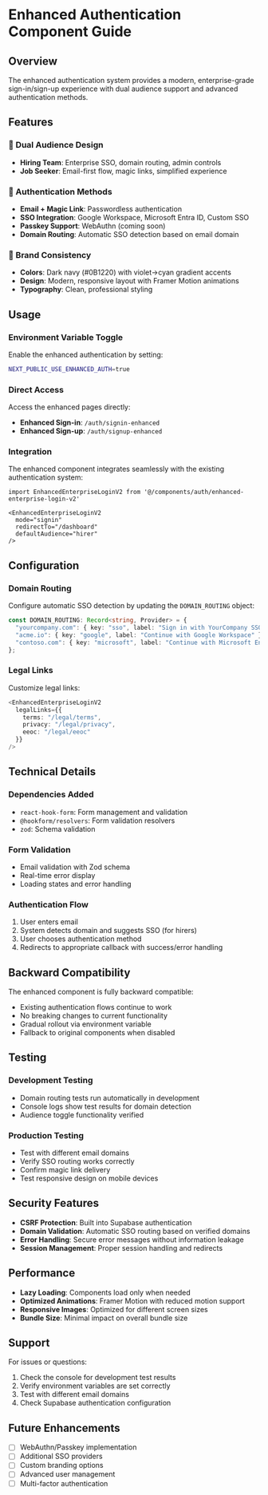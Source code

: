 # Enhanced Authentication Component Guide

## Overview

The enhanced authentication system provides a modern, enterprise-grade sign-in/sign-up experience with dual audience support and advanced authentication methods.

## Features

### 🎯 Dual Audience Design
- **Hiring Team**: Enterprise SSO, domain routing, admin controls
- **Job Seeker**: Email-first flow, magic links, simplified experience

### 🔐 Authentication Methods
- **Email + Magic Link**: Passwordless authentication
- **SSO Integration**: Google Workspace, Microsoft Entra ID, Custom SSO
- **Passkey Support**: WebAuthn (coming soon)
- **Domain Routing**: Automatic SSO detection based on email domain

### 🎨 Brand Consistency
- **Colors**: Dark navy (#0B1220) with violet→cyan gradient accents
- **Design**: Modern, responsive layout with Framer Motion animations
- **Typography**: Clean, professional styling

## Usage

### Environment Variable Toggle

Enable the enhanced authentication by setting:
```bash
NEXT_PUBLIC_USE_ENHANCED_AUTH=true
```

### Direct Access

Access the enhanced pages directly:
- **Enhanced Sign-in**: `/auth/signin-enhanced`
- **Enhanced Sign-up**: `/auth/signup-enhanced`

### Integration

The enhanced component integrates seamlessly with the existing authentication system:

```tsx
import EnhancedEnterpriseLoginV2 from '@/components/auth/enhanced-enterprise-login-v2'

<EnhancedEnterpriseLoginV2 
  mode="signin"
  redirectTo="/dashboard"
  defaultAudience="hirer"
/>
```

## Configuration

### Domain Routing

Configure automatic SSO detection by updating the `DOMAIN_ROUTING` object:

```typescript
const DOMAIN_ROUTING: Record<string, Provider> = {
  "yourcompany.com": { key: "sso", label: "Sign in with YourCompany SSO", hint: "Okta" },
  "acme.io": { key: "google", label: "Continue with Google Workspace" },
  "contoso.com": { key: "microsoft", label: "Continue with Microsoft Entra ID" },
};
```

### Legal Links

Customize legal links:

```typescript
<EnhancedEnterpriseLoginV2 
  legalLinks={{
    terms: "/legal/terms",
    privacy: "/legal/privacy", 
    eeoc: "/legal/eeoc"
  }}
/>
```

## Technical Details

### Dependencies Added
- `react-hook-form`: Form management and validation
- `@hookform/resolvers`: Form validation resolvers
- `zod`: Schema validation

### Form Validation
- Email validation with Zod schema
- Real-time error display
- Loading states and error handling

### Authentication Flow
1. User enters email
2. System detects domain and suggests SSO (for hirers)
3. User chooses authentication method
4. Redirects to appropriate callback with success/error handling

## Backward Compatibility

The enhanced component is fully backward compatible:
- Existing authentication flows continue to work
- No breaking changes to current functionality
- Gradual rollout via environment variable
- Fallback to original components when disabled

## Testing

### Development Testing
- Domain routing tests run automatically in development
- Console logs show test results for domain detection
- Audience toggle functionality verified

### Production Testing
- Test with different email domains
- Verify SSO routing works correctly
- Confirm magic link delivery
- Test responsive design on mobile devices

## Security Features

- **CSRF Protection**: Built into Supabase authentication
- **Domain Validation**: Automatic SSO routing based on verified domains
- **Error Handling**: Secure error messages without information leakage
- **Session Management**: Proper session handling and redirects

## Performance

- **Lazy Loading**: Components load only when needed
- **Optimized Animations**: Framer Motion with reduced motion support
- **Responsive Images**: Optimized for different screen sizes
- **Bundle Size**: Minimal impact on overall bundle size

## Support

For issues or questions:
1. Check the console for development test results
2. Verify environment variables are set correctly
3. Test with different email domains
4. Check Supabase authentication configuration

## Future Enhancements

- [ ] WebAuthn/Passkey implementation
- [ ] Additional SSO providers
- [ ] Custom branding options
- [ ] Advanced user management
- [ ] Multi-factor authentication
